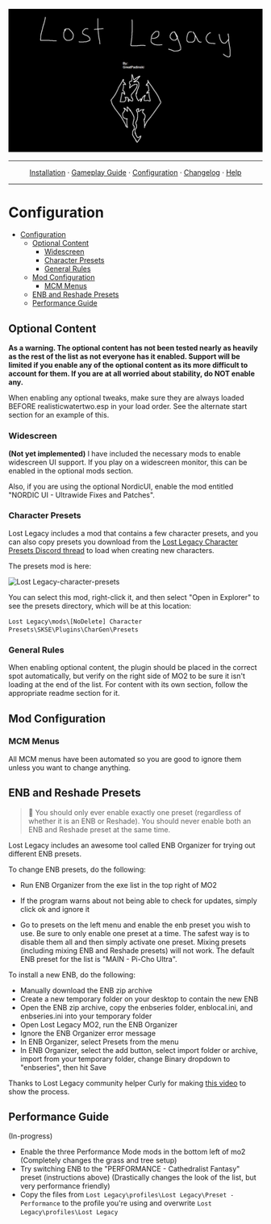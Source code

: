 <a href="#"><img src="images/banner.webp" target="_blank"></a>

---

<p align="center">
  <a href="README.md">Installation</a> ·
  <a href="GAMEPLAY.md">Gameplay Guide</a> ·
  <a href="CONFIGURATION.md">Configuration</a> ·
  <a href="CHANGELOG.md">Changelog</a> ·
  <a href="HELP.md">Help</a>
</p>

---


# Configuration

- [Configuration](#configuration)
  - [Optional Content](#optional-content)
    - [Widescreen](#widescreen)
    - [Character Presets](#character-presets)
    - [General Rules](#general-rules)
  - [Mod Configuration](#mod-configuration)
    - [MCM Menus](#mcm-menus)
  - [ENB and Reshade Presets](#enb-and-reshade-presets)
  - [Performance Guide](#performance-guide)

## Optional Content
**As a warning. The optional content has not been tested nearly as heavily as the rest of the list as not everyone has it enabled. Support will be limited if you enable any of the optional content as its more difficult to account for them. If you are at all worried about stability, do NOT enable any.**

When enabling any optional tweaks, make sure they are always loaded BEFORE realisticwatertwo.esp in your load order. See the alternate start section for an example of this.

### Widescreen

**(Not yet implemented)** I have included the necessary mods to enable widescreen UI support. If you play on a widescreen monitor, this can be enabled in the optional mods section.



Also, if you are using the optional NordicUI, enable the mod entitled "NORDIC UI - Ultrawide Fixes and Patches".

### Character Presets

Lost Legacy includes a mod that contains a few character presets, and you can also copy presets you download from the [Lost Legacy Character Presets Discord thread](https://discord.com/channels/773659452392865792/952965520083275796) to load when creating new characters. 

The presets mod is here:

![Lost Legacy-character-presets](https://user-images.githubusercontent.com/508163/159598073-ee99e599-2f5a-4ce3-93d3-169233858689.png)

You can select this mod, right-click it, and then select "Open in Explorer" to see the presets directory, which will be at this location:

```
Lost Legacy\mods\[NoDelete] Character Presets\SKSE\Plugins\CharGen\Presets
```

### General Rules
When enabling optional content, the plugin should be placed in the correct spot automatically, but verify on the right side of MO2 to be sure it isn't loading at the end of the list. For content with its own section, follow the appropriate readme section for it.

## Mod Configuration

### MCM Menus

All MCM menus have been automated so you are good to ignore them unless you want to change anything.

## ENB and Reshade Presets

> :ledger: You should only ever enable exactly one preset (regardless of whether it is an ENB or Reshade). You should never enable both an ENB and Reshade preset at the same time.

Lost Legacy includes an awesome tool called ENB Organizer for trying out different ENB presets.

To change ENB presets, do the following:

- Run ENB Organizer from the exe list in the top right of MO2
- If the program warns about not being able to check for updates, simply click ok and ignore it


- Go to presets on the left menu and enable the enb preset you wish to use. Be sure to only enable one preset at a time. The safest way is to disable them all and then simply activate one preset. Mixing presets (including mixing ENB and Reshade presets) will not work. The default ENB preset for the list is "MAIN - Pi-Cho Ultra".


To install a new ENB, do the following:

- Manually download the ENB zip archive
- Create a new temporary folder on your desktop to contain the new ENB
- Open the ENB zip archive, copy the enbseries folder, enblocal.ini, and enbseries.ini into your temporary folder
- Open Lost Legacy MO2, run the ENB Organizer
- Ignore the ENB Organizer error message
- In ENB Organizer, select Presets from the menu
- In ENB Organizer, select the add button, select import folder or archive, import from your temporary folder, change Binary dropdown to "enbseries", then hit Save

Thanks to Lost Legacy community helper Curly for making [this video](https://www.youtube.com/watch?v=4MA5ZLcRYds) to show the process.

## Performance Guide

(In-progress)
- Enable the three Performance Mode mods in the bottom left of mo2 (Completely changes the grass and tree setup)
- Try switching ENB to the "PERFORMANCE - Cathedralist Fantasy" preset (instructions above) (Drastically changes the look of the list, but very performance friendly)
- Copy the files from `Lost Legacy\profiles\Lost Legacy\Preset - Performance` to the profile you're using and overwrite `Lost Legacy\profiles\Lost Legacy`


